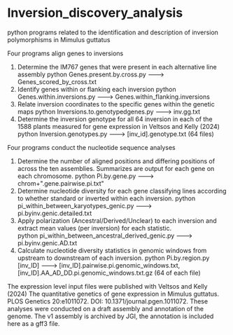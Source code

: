 # Inversion_discovery_analysis
python programs related to the identification and description of inversion polymorphisms in Mimulus guttatus 

Four programs align genes to inversions
1. Determine the IM767 genes that were present in each alternative line assembly
	python Genes.present.by.cross.py ---> Genes_scored_by_cross.txt
2. Identify genes within or flanking each inversion
	python Genes.within.inversions.py --->  Genes.within_flanking.inversions
3. Relate inversion coordinates to the specific genes within the genetic maps
	python Inversions.to.genotypedgenes.py ---> inv.gg.txt
4. Determine the inversion genotype for all 64 inversion in each of the 1588 plants measured for gene expression in Veltsos and Kelly (2024)
	python Inversion.genotypes.py ---> [inv_id].genotype.txt (64 files)

Four programs conduct the nucleotide sequence analyses
1.  Determine the number of aligned positions and differing positions of across the ten assemblies.  Summarizes are output for each gene on each chromosome.
	python Pi.by.gene.py ---> chrom+".gene.pairwise.pi.txt"
2.  Determine nucleotide diversity for each gene classifying lines according to whether standard or inverted within each inversion.
	python pi_within_between_karyotypes_genic.py --->   pi.byinv.genic.detailed.txt
3.  Apply polarization (Ancestral/Derived/Unclear) to each inversion and extract mean values (per inversion) for each statistic.		
	python pi_within_between_ancestral_derived_genic.py ---> pi.byinv.genic.AD.txt
4.  Calculate nucleotide diversity statistics in genomic windows from upstream to downstream of each inversion.
   	python Pi.by.region.py [inv_ID] ---> [inv_ID].pairwise.pi.genomic_windows.txt, [inv_ID].AA_AD_DD.pi.genomic_windows.txt.gz (64 of each file)

The expression level input files were published with Veltsos and Kelly (2024) The quantitative genetics of gene expression in Mimulus guttatus. PLOS Genetics 20:e1011072. DOI: 10.1371/journal.pgen.1011072.  These analyses were conducted on a draft assembly and annotation of the genome.  The v1 assembly is archived by JGI, the annotation is included here as a gff3 file. 



